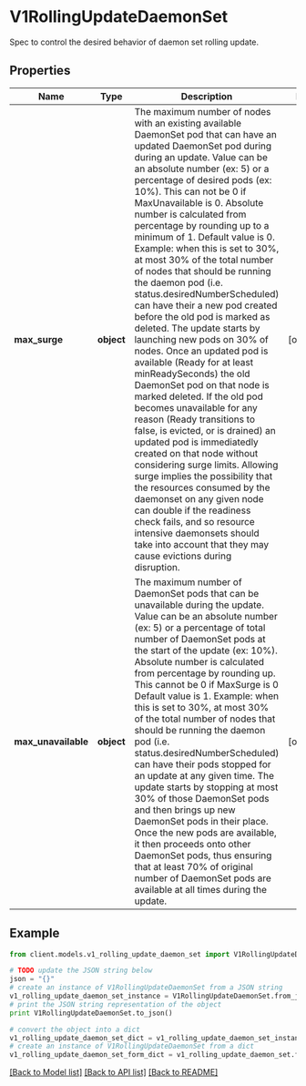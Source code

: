 # V1RollingUpdateDaemonSet

Spec to control the desired behavior of daemon set rolling update.

## Properties
Name | Type | Description | Notes
------------ | ------------- | ------------- | -------------
**max_surge** | **object** | The maximum number of nodes with an existing available DaemonSet pod that can have an updated DaemonSet pod during during an update. Value can be an absolute number (ex: 5) or a percentage of desired pods (ex: 10%). This can not be 0 if MaxUnavailable is 0. Absolute number is calculated from percentage by rounding up to a minimum of 1. Default value is 0. Example: when this is set to 30%, at most 30% of the total number of nodes that should be running the daemon pod (i.e. status.desiredNumberScheduled) can have their a new pod created before the old pod is marked as deleted. The update starts by launching new pods on 30% of nodes. Once an updated pod is available (Ready for at least minReadySeconds) the old DaemonSet pod on that node is marked deleted. If the old pod becomes unavailable for any reason (Ready transitions to false, is evicted, or is drained) an updated pod is immediatedly created on that node without considering surge limits. Allowing surge implies the possibility that the resources consumed by the daemonset on any given node can double if the readiness check fails, and so resource intensive daemonsets should take into account that they may cause evictions during disruption. | [optional] 
**max_unavailable** | **object** | The maximum number of DaemonSet pods that can be unavailable during the update. Value can be an absolute number (ex: 5) or a percentage of total number of DaemonSet pods at the start of the update (ex: 10%). Absolute number is calculated from percentage by rounding up. This cannot be 0 if MaxSurge is 0 Default value is 1. Example: when this is set to 30%, at most 30% of the total number of nodes that should be running the daemon pod (i.e. status.desiredNumberScheduled) can have their pods stopped for an update at any given time. The update starts by stopping at most 30% of those DaemonSet pods and then brings up new DaemonSet pods in their place. Once the new pods are available, it then proceeds onto other DaemonSet pods, thus ensuring that at least 70% of original number of DaemonSet pods are available at all times during the update. | [optional] 

## Example

```python
from client.models.v1_rolling_update_daemon_set import V1RollingUpdateDaemonSet

# TODO update the JSON string below
json = "{}"
# create an instance of V1RollingUpdateDaemonSet from a JSON string
v1_rolling_update_daemon_set_instance = V1RollingUpdateDaemonSet.from_json(json)
# print the JSON string representation of the object
print V1RollingUpdateDaemonSet.to_json()

# convert the object into a dict
v1_rolling_update_daemon_set_dict = v1_rolling_update_daemon_set_instance.to_dict()
# create an instance of V1RollingUpdateDaemonSet from a dict
v1_rolling_update_daemon_set_form_dict = v1_rolling_update_daemon_set.from_dict(v1_rolling_update_daemon_set_dict)
```
[[Back to Model list]](../README.md#documentation-for-models) [[Back to API list]](../README.md#documentation-for-api-endpoints) [[Back to README]](../README.md)


